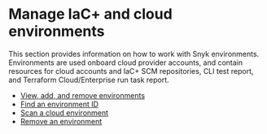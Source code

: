 # Manage IaC+ and cloud environments

This section provides information on how to work with Snyk environments. Environments are used onboard cloud provider accounts, and contain resources for cloud accounts and IaC+ SCM repositories, CLI test report, and Terraform Cloud/Enterprise run task report.

* [View, add, and remove environments](view-add-and-remove-environments.md)
* [Find an environment ID](../../../scan-cloud-configurations/snyk-iac+/snyk-environments/find-an-environment-id.md)
* [Scan a cloud environment](../../../scan-cloud-configurations/snyk-iac+/snyk-environments/scan-a-cloud-environment.md)
* [Remove an environment](../../../scan-cloud-configurations/snyk-iac+/snyk-environments/remove-a-snyk-cloud-environment.md)
